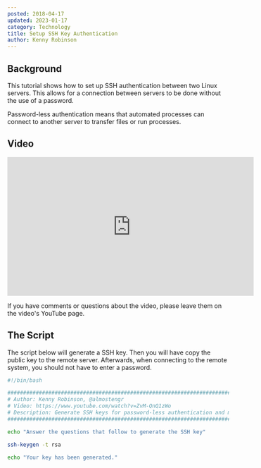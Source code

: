 ```yaml
---
posted: 2018-04-17
updated: 2023-01-17
category: Technology
title: Setup SSH Key Authentication
author: Kenny Robinson
---
```


## Background

This tutorial shows how to set up SSH authentication between two Linux servers.  This allows for a connection between servers to be done without the use of a password.

Password-less authentication means that automated processes can connect to another server to transfer files or run processes.

## Video

<iframe width="560" height="315" src="https://www.youtube.com/embed/ZvM-QnQ1zWo" frameborder="0" allow="autoplay; encrypted-media" allowfullscreen></iframe>

If you have comments or questions about the video, please leave them on the video's YouTube page.


## The Script

The script below will generate a SSH key. Then you will have copy the public key to the
remote server. Afterwards, when connecting to the remote system, you should not have to enter a password.

```sh
#!/bin/bash

###############################################################################
# Author: Kenny Robinson, @almostengr
# Video: https://www.youtube.com/watch?v=ZvM-QnQ1zWo
# Description: Generate SSH keys for password-less authentication and more.
###############################################################################

echo "Answer the questions that follow to generate the SSH key"

ssh-keygen -t rsa

echo "Your key has been generated."
```